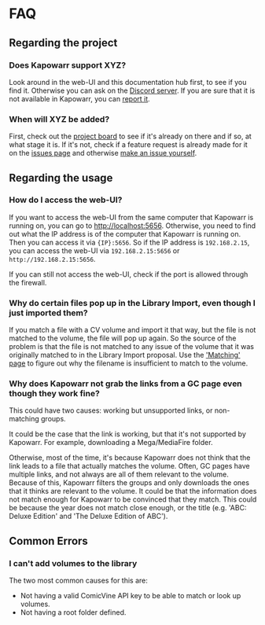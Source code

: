 # FAQ

## Regarding the project

### Does Kapowarr support XYZ?

Look around in the web-UI and this documentation hub first, to see if you find it. Otherwise you can ask on the [Discord server](https://discord.gg/5gWtW3ekgZ). If you are sure that it is not available in Kapowarr, you can [report it](./reporting.md).

### When will XYZ be added?

First, check out the [project board](https://github.com/users/Casvt/projects/5) to see if it's already on there and if so, at what stage it is. If it's not, check if a feature request is already made for it on the [issues page](https://github.com/Casvt/Kapowarr/issues) and otherwise [make an issue yourself](./reporting.md).

## Regarding the usage

### How do I access the web-UI?

If you want to access the web-UI from the same computer that Kapowarr is running on, you can go to [http://localhost:5656](http://localhost:5656). Otherwise, you need to find out what the IP address is of the computer that Kapowarr is running on. Then you can access it via `{IP}:5656`. So if the IP address is `192.168.2.15`, you can access the web-UI via `192.168.2.15:5656` or `http://192.168.2.15:5656`.

If you can still not access the web-UI, check if the port is allowed through the firewall.

### Why do certain files pop up in the Library Import, even though I just imported them?

If you match a file with a CV volume and import it that way, but the file is not matched to the volume, the file will pop up again. So the source of the problem is that the file is not matched to any issue of the volume that it was originally matched to in the Library Import proposal. Use the ['Matching' page](../general_info/matching.md#files-to-issues) to figure out why the filename is insufficient to match to the volume.

### Why does Kapowarr not grab the links from a GC page even though they work fine?

This could have two causes: working but unsupported links, or non-matching groups.

It could be the case that the link is working, but that it's not supported by Kapowarr. For example, downloading a Mega/MediaFire folder.

Otherwise, most of the time, it's because Kapowarr does not think that the link leads to a file that actually matches the volume. Often, GC pages have multiple links, and not always are all of them relevant to the volume. Because of this, Kapowarr filters the groups and only downloads the ones that it thinks are relevant to the volume. It could be that the information does not match enough for Kapowarr to be convinced that they match. This could be because the year does not match close enough, or the title (e.g. 'ABC: Deluxe Edition' and 'The Deluxe Edition of ABC').

## Common Errors

### I can't add volumes to the library

The two most common causes for this are:

- Not having a valid ComicVine API key to be able to match or look up volumes.
- Not having a root folder defined.
